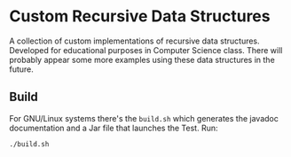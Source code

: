 # Custom Recursive Data Structures

A collection of custom implementations of recursive data structures. Developed for educational purposes in Computer Science class.
There will probably appear some more examples using these data structures in the future.

## Build

For GNU/Linux systems there's the `build.sh` which generates the javadoc documentation and a Jar file that launches the Test. Run:

```bash
./build.sh
```

